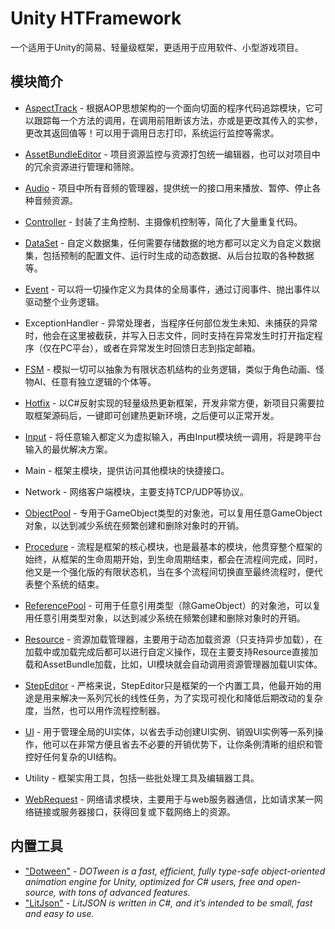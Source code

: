 # Unity HTFramework

一个适用于Unity的简易、轻量级框架，更适用于应用软件、小型游戏项目。

## 模块简介

- [AspectTrack](https://wanderer.blog.csdn.net/article/details/85617377) - 根据AOP思想架构的一个面向切面的程序代码追踪模块，它可以跟踪每一个方法的调用，在调用前阻断该方法，亦或是更改其传入的实参，更改其返回值等！可以用于调用日志打印，系统运行监控等需求。

- [AssetBundleEditor](https://wanderer.blog.csdn.net/article/details/90081589) - 项目资源监控与资源打包统一编辑器，也可以对项目中的冗余资源进行管理和筛除。

- [Audio](https://wanderer.blog.csdn.net/article/details/89874351) - 项目中所有音频的管理器，提供统一的接口用来播放、暂停、停止各种音频资源。

- [Controller](https://wanderer.blog.csdn.net/article/details/89416110) - 封装了主角控制、主摄像机控制等，简化了大量重复代码。

- [DataSet](https://wanderer.blog.csdn.net/article/details/89395574) - 自定义数据集，任何需要存储数据的地方都可以定义为自定义数据集，包括预制的配置文件、运行时生成的动态数据、从后台拉取的各种数据等。

- [Event](https://wanderer.blog.csdn.net/article/details/85689865) - 可以将一切操作定义为具体的全局事件，通过订阅事件、抛出事件以驱动整个业务逻辑。

- ExceptionHandler - 异常处理者，当程序任何部位发生未知、未捕获的异常时，他会在这里被截获，并写入日志文件，同时支持在异常发生时打开指定程序（仅在PC平台），或者在异常发生时回馈日志到指定邮箱。

- [FSM](https://wanderer.blog.csdn.net/article/details/86073351) - 模拟一切可以抽象为有限状态机结构的业务逻辑，类似于角色动画、怪物AI、任意有独立逻辑的个体等。

- [Hotfix](https://wanderer.blog.csdn.net/article/details/90479971) - 以C#反射实现的轻量级热更新框架，开发非常方便，新项目只需要拉取框架源码后，一键即可创建热更新环境，之后便可以正常开发。

- [Input](https://wanderer.blog.csdn.net/article/details/89001848) - 将任意输入都定义为虚拟输入，再由Input模块统一调用，将是跨平台输入的最优解决方案。

- Main - 框架主模块，提供访问其他模块的快捷接口。

- Network - 网络客户端模块，主要支持TCP/UDP等协议。

- [ObjectPool](https://wanderer.blog.csdn.net/article/details/86610600) - 专用于GameObject类型的对象池，可以复用任意GameObject对象，以达到减少系统在频繁创建和删除对象时的开销。

- [Procedure](https://wanderer.blog.csdn.net/article/details/86998412) - 流程是框架的核心模块，也是最基本的模块，他贯穿整个框架的始终，从框架的生命周期开始，到生命周期结束，都会在流程间完成，同时，他又是一个强化版的有限状态机，当在多个流程间切换直至最终流程时，便代表整个系统的结束。

- [ReferencePool](https://wanderer.blog.csdn.net/article/details/87191712) - 可用于任意引用类型（除GameObject）的对象池，可以复用任意引用类型对象，以达到减少系统在频繁创建和删除对象时的开销。

- [Resource](https://wanderer.blog.csdn.net/article/details/88852698) - 资源加载管理器，主要用于动态加载资源（只支持异步加载），在加载中或加载完成后都可以进行自定义操作，现在主要支持Resource直接加载和AssetBundle加载，比如，UI模块就会自动调用资源管理器加载UI实体。

- [StepEditor](https://wanderer.blog.csdn.net/article/details/87712995) - 严格来说，StepEditor只是框架的一个内置工具，他最开始的用途是用来解决一系列冗长的线性任务，为了实现可视化和降低后期改动的复杂度，当然，也可以用作流程控制器。

- [UI](https://wanderer.blog.csdn.net/article/details/88125982) - 用于管理全局的UI实体，以省去手动创建UI实例、销毁UI实例等一系列操作，他可以在非常方便且省去不必要的开销优势下，让你条例清晰的组织和管控好任何复杂的UI结构。

- Utility - 框架实用工具，包括一些批处理工具及编辑器工具。

- [WebRequest](https://wanderer.blog.csdn.net/article/details/89886124) - 网络请求模块，主要用于与web服务器通信，比如请求某一网络链接或服务器接口，获得回复或下载网络上的资源。

## 内置工具

- ["Dotween"](http://dotween.demigiant.com/) - *DOTween is a fast, efficient, fully type-safe object-oriented animation engine for Unity, optimized for C# users, free and open-source, with tons of advanced features.*
- ["LitJson"](https://litjson.net/) - *LitJSON is written in C#, and it’s intended to be small, fast and easy to use.*
